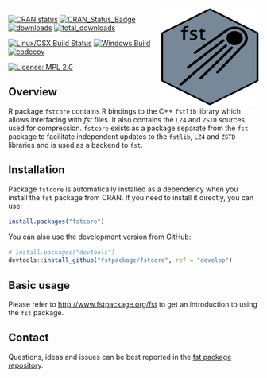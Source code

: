 
<img src="fstcore.png" align="right" height="196" width="196" />

[![CRAN status](https://cranchecks.info/badges/flavor/release/fstcore)](https://cran.r-project.org/web/checks/check_results_fstcore.html)
[![CRAN\_Status\_Badge](http://www.r-pkg.org/badges/version/fstcore)](https://cran.r-project.org/package=fstcore)
[![downloads](http://cranlogs.r-pkg.org/badges/fstcore)](http://cran.rstudio.com/web/packages/fstcore/index.html)
[![total\_downloads](https://cranlogs.r-pkg.org/badges/grand-total/fstcore)](http://cran.rstudio.com/web/packages/fstcore/index.html)

[![Linux/OSX Build Status](https://travis-ci.org/fstpackage/fstcore.svg?branch=develop)](https://travis-ci.org/fstpackage/fstcore)
[![Windows Build](https://ci.appveyor.com/api/projects/status/alg12npmm08564v6?svg=true)](https://ci.appveyor.com/project/fstpackage/fstcore)
[![codecov](https://codecov.io/gh/fstpackage/fstcore/branch/develop/graph/badge.svg)](https://codecov.io/gh/fstpackage/fstcore)

[![License: MPL 2.0](https://img.shields.io/badge/License-MPL%202.0-brightgreen.svg)](https://opensource.org/licenses/MPL-2.0)


## Overview

R package `fstcore` contains R bindings to the C++ `fstlib` library which allows interfacing with _fst_ files.
It also contains the `LZ4` and `ZSTD` sources used for compression. `fstcore` exists as a package separate from the
`fst` package to facilitate independent updates to the `fstlib`, `LZ4` and `ZSTD` libraries and is used as a
backend to `fst`.


## Installation

Package `fstcore` is automatically installed as a dependency when you install the `fst` package from CRAN.
If you need to install it directly, you can use:

``` r
install.packages("fstcore")
```

You can also use the development version from GitHub:

``` r
# install.packages("devtools")
devtools::install_github("fstpackage/fstcore", ref = "develop")
```

## Basic usage

Please refer to http://www.fstpackage.org/fst to get an introduction to using the `fst` package.


## Contact

Questions, ideas and issues can be best reported in the [fst package repository](https://github.com/fstpackage/fst).
